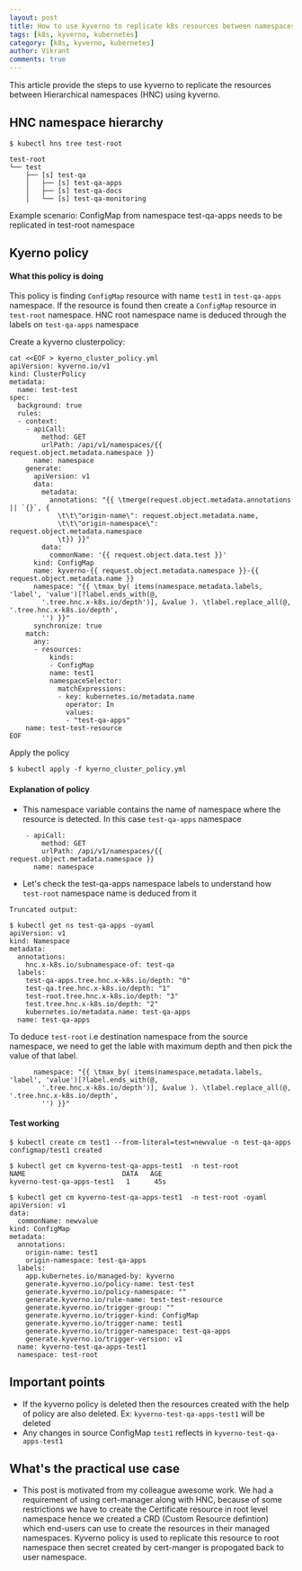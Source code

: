 ```yaml
---
layout: post
title: How to use kyverno to replicate k8s resources between namespaces
tags: [k8s, kyverno, kubernetes]
category: [k8s, kyverno, kubernetes]
author: Vikrant
comments: true
---
```


This article provide the steps to use kyverno to replicate the resources between Hierarchical namespaces (HNC) using kyverno.

## HNC namespace hierarchy

~~~
$ kubectl hns tree test-root

test-root
└── test
    ├── [s] test-qa
    │   ├── [s] test-qa-apps
    │   ├── [s] test-qa-docs
    │   └── [s] test-qa-monitoring
~~~

Example scenario: ConfigMap from namespace test-qa-apps needs to be replicated in test-root namespace

## Kyerno policy

#### What this policy is doing

This policy is finding `ConfigMap` resource with name `test1` in `test-qa-apps` namespace.
If the resource is found then create a `ConfigMap` resource in `test-root` namespace. HNC root namespace name is deduced through the labels on `test-qa-apps` namespace

Create a kyverno clusterpolicy:

~~~
cat <<EOF > kyerno_cluster_policy.yml
apiVersion: kyverno.io/v1
kind: ClusterPolicy
metadata:
  name: test-test
spec:
  background: true
  rules:
  - context:
    - apiCall:
        method: GET
        urlPath: /api/v1/namespaces/{{ request.object.metadata.namespace }}
      name: namespace
    generate:
      apiVersion: v1
      data:
        metadata:
          annotations: "{{ \tmerge(request.object.metadata.annotations || `{}`, {
            \t\t\"origin-name\": request.object.metadata.name,
            \t\t\"origin-namespace\": request.object.metadata.namespace
            \t}) }}"
        data:
          commonName: '{{ request.object.data.test }}'
      kind: ConfigMap
      name: kyverno-{{ request.object.metadata.namespace }}-{{ request.object.metadata.name }}
      namespace: "{{ \tmax_by( items(namespace.metadata.labels, 'label', 'value')[?label.ends_with(@,
        '.tree.hnc.x-k8s.io/depth')], &value ). \tlabel.replace_all(@, '.tree.hnc.x-k8s.io/depth',
        '') }}"
      synchronize: true
    match:
      any:
      - resources:
          kinds:
          - ConfigMap
          name: test1
          namespaceSelector:
            matchExpressions:
            - key: kubernetes.io/metadata.name
              operator: In
              values:
              - "test-qa-apps"
    name: test-test-resource
EOF
~~~

Apply the policy

~~~
$ kubectl apply -f kyerno_cluster_policy.yml
~~~

#### Explanation of policy

-  This namespace variable contains the name of namespace where the resource is detected. In this case `test-qa-apps` namespace

~~~
    - apiCall:
        method: GET
        urlPath: /api/v1/namespaces/{{ request.object.metadata.namespace }}
      name: namespace
~~~

- Let's check the test-qa-apps namespace labels to understand how `test-root` namespace name is deduced from it

~~~
Truncated output:

$ kubectl get ns test-qa-apps -oyaml
apiVersion: v1
kind: Namespace
metadata:
  annotations:
    hnc.x-k8s.io/subnamespace-of: test-qa
  labels:
    test-qa-apps.tree.hnc.x-k8s.io/depth: "0"
    test-qa.tree.hnc.x-k8s.io/depth: "1"
    test-root.tree.hnc.x-k8s.io/depth: "3"
    test.tree.hnc.x-k8s.io/depth: "2"
    kubernetes.io/metadata.name: test-qa-apps
  name: test-qa-apps
~~~

To deduce `test-root` i.e destination namespace from the source namespace, we need to get the lable with maximum depth and then pick the value of that label.

~~~
      namespace: "{{ \tmax_by( items(namespace.metadata.labels, 'label', 'value')[?label.ends_with(@,
        '.tree.hnc.x-k8s.io/depth')], &value ). \tlabel.replace_all(@, '.tree.hnc.x-k8s.io/depth',
        '') }}"
~~~


#### Test working

~~~
$ kubectl create cm test1 --from-literal=test=newvalue -n test-qa-apps
configmap/test1 created

$ kubectl get cm kyverno-test-qa-apps-test1  -n test-root
NAME                        DATA   AGE
kyverno-test-qa-apps-test1   1      45s

$ kubectl get cm kyverno-test-qa-apps-test1  -n test-root -oyaml
apiVersion: v1
data:
  commonName: newvalue
kind: ConfigMap
metadata:
  annotations:
    origin-name: test1
    origin-namespace: test-qa-apps
  labels:
    app.kubernetes.io/managed-by: kyverno
    generate.kyverno.io/policy-name: test-test
    generate.kyverno.io/policy-namespace: ""
    generate.kyverno.io/rule-name: test-test-resource
    generate.kyverno.io/trigger-group: ""
    generate.kyverno.io/trigger-kind: ConfigMap
    generate.kyverno.io/trigger-name: test1
    generate.kyverno.io/trigger-namespace: test-qa-apps
    generate.kyverno.io/trigger-version: v1
  name: kyverno-test-qa-apps-test1
  namespace: test-root
~~~

## Important points

- If the kyverno policy is deleted then the resources created with the help of policy are also deleted. Ex: `kyverno-test-qa-apps-test1` will be deleted
- Any changes in source ConfigMap `test1` reflects in `kyverno-test-qa-apps-test1`

## What's the practical use case

- This post is motivated from my colleague awesome work. We had a requirement of using cert-manager along with HNC, because of some restrictions we have to create the Certificate resource in root level 
namespace hence we created a CRD (Custom Resource defintion) which end-users can use to create the resources in their managed namespaces. Kyverno policy is used to replicate this resource to root namespace 
then secret created by cert-manger is propogated back to user namespace.
